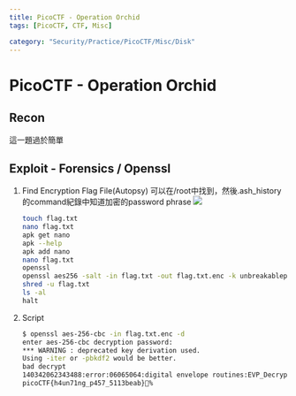 ```yaml
---
title: PicoCTF - Operation Orchid
tags: [PicoCTF, CTF, Misc]

category: "Security/Practice/PicoCTF/Misc/Disk"
---
```


# PicoCTF - Operation Orchid
<!-- more -->

## Recon
這一題過於簡單

## Exploit - Forensics / Openssl
1. Find Encryption Flag File(Autopsy)
可以在/root中找到，然後.ash_history的command紀錄中知道加密的password phrase
    ![](https://hackmd.io/_uploads/rJdlBhLgp.png)
    
    ```bash
    touch flag.txt
    nano flag.txt 
    apk get nano
    apk --help
    apk add nano
    nano flag.txt 
    openssl
    openssl aes256 -salt -in flag.txt -out flag.txt.enc -k unbreakablepassword1234567
    shred -u flag.txt
    ls -al
    halt
    ```
2. Script
    ```bash
    $ openssl aes-256-cbc -in flag.txt.enc -d
    enter aes-256-cbc decryption password:
    *** WARNING : deprecated key derivation used.
    Using -iter or -pbkdf2 would be better.
    bad decrypt
    140342062343488:error:06065064:digital envelope routines:EVP_DecryptFinal_ex:bad decrypt:crypto/evp/evp_enc.c:612:
    picoCTF{h4un71ng_p457_5113beab}%
    ```